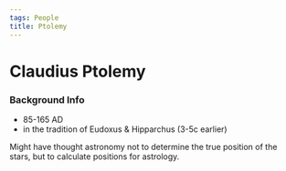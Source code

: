 ```yaml
---
tags: People
title: Ptolemy
---
```


# Claudius Ptolemy

### Background Info
- 85-165 AD
- in the tradition of Eudoxus & Hipparchus (3-5c earlier)




Might have thought astronomy not to determine the true position of the stars, but to calculate positions for astrology.
